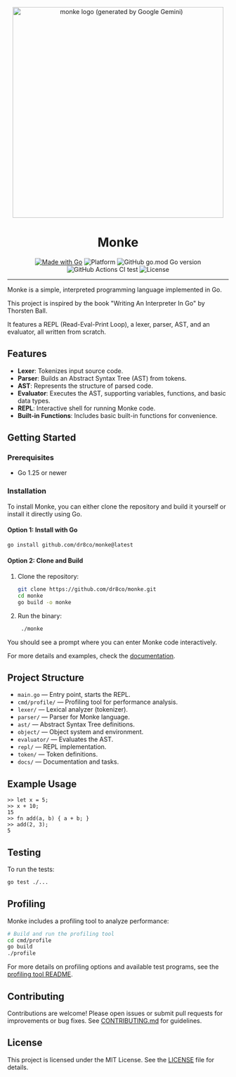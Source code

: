 <p align="center">
  <img src="./assets/monke-480p.png" alt="monke logo (generated by Google Gemini)" height="480" width="480" >
</p>

<h1 align="center">Monke</h1>

<p align="center">
  <a href="https://golang.org"><img alt="Made with Go" src="https://img.shields.io/badge/Made%20with-Go-00ADD8?logo=go"></a>
  <img alt="Platform" src="https://img.shields.io/badge/platform-linux%20%7C%20macOS%20%7C%20Windows-blue">
  <img alt="GitHub go.mod Go version" src="https://img.shields.io/github/go-mod/go-version/dr8co/monke?logo=go">
  <img alt="GitHub Actions CI test" src="https://github.com/dr8co/monke/actions/workflows/go.yml/badge.svg">
  <img alt="License" src="https://img.shields.io/github/license/dr8co/monke?color=blue">
</p>

---

Monke is a simple, interpreted programming language implemented in Go.

This project is inspired by the book "Writing An Interpreter In Go" by Thorsten Ball.

It features a REPL (Read-Eval-Print Loop), a lexer, parser, AST, and an evaluator, all written from scratch.

## Features

- **Lexer**: Tokenizes input source code.
- **Parser**: Builds an Abstract Syntax Tree (AST) from tokens.
- **AST**: Represents the structure of parsed code.
- **Evaluator**: Executes the AST, supporting variables, functions, and basic data types.
- **REPL**: Interactive shell for running Monke code.
- **Built-in Functions**: Includes basic built-in functions for convenience.

## Getting Started

### Prerequisites

- Go 1.25 or newer

### Installation

To install Monke, you can either clone the repository and build it yourself or install it directly using Go.

#### Option 1: Install with Go

```sh
go install github.com/dr8co/monke@latest
```

#### Option 2: Clone and Build

1. Clone the repository:

   ```sh
   git clone https://github.com/dr8co/monke.git
   cd monke
   go build -o monke
   ```

2. Run the binary:

   ```sh
    ./monke
    ```

You should see a prompt where you can enter Monke code interactively.

For more details and examples, check the [documentation](./docs/README.md).

## Project Structure

- `main.go` — Entry point, starts the REPL.
- `cmd/profile/` — Profiling tool for performance analysis.
- `lexer/` — Lexical analyzer (tokenizer).
- `parser/` — Parser for Monke language.
- `ast/` — Abstract Syntax Tree definitions.
- `object/` — Object system and environment.
- `evaluator/` — Evaluates the AST.
- `repl/` — REPL implementation.
- `token/` — Token definitions.
- `docs/` — Documentation and tasks.

## Example Usage

```console
>> let x = 5;
>> x + 10;
15
>> fn add(a, b) { a + b; }
>> add(2, 3);
5
```

## Testing

To run the tests:

```sh
go test ./...
```

## Profiling

Monke includes a profiling tool to analyze performance:

```sh
# Build and run the profiling tool
cd cmd/profile
go build
./profile
```

For more details on profiling options and available test programs, see
the [profiling tool README](./cmd/profile/README.md).

## Contributing

Contributions are welcome! Please open issues or submit pull requests for improvements or bug fixes.
See [CONTRIBUTING.md](./CONTRIBUTING.md) for guidelines.

## License

This project is licensed under the MIT License.
See the [LICENSE](./LICENSE) file for details.
